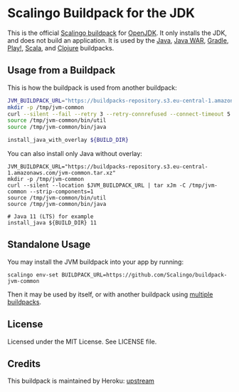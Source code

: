 # Scalingo Buildpack for the JDK

This is the official [Scalingo
buildpack](https://doc.scalingo.com/platform/deployment/buildpacks) for
[OpenJDK](http://openjdk.java.net/). It only installs the JDK, and does not
build an application. It is used by the
[Java](https://github.com/Scalingo/java-buildpack),
[Java WAR](https://github.com/Scalingo/java-war-buildpack),
[Gradle](https://github.com/Scalingo/gradle-buildpack),
[Play!](https://github.com/Scalingo/play-buildpack),
[Scala](https://github.com/Scalingo/scala-buildpack), and
[Clojure](https://github.com/Scalingo/clojure-buildpack) buildpacks.

## Usage from a Buildpack

This is how the buildpack is used from another buildpack:

```bash
JVM_BUILDPACK_URL="https://buildpacks-repository.s3.eu-central-1.amazonaws.com/jvm-common.tar.xz"
mkdir -p /tmp/jvm-common
curl --silent --fail --retry 3 --retry-connrefused --connect-timeout 5 --location $JVM_BUILDPACK_URL | tar xJm -C /tmp/jvm-common --strip-components=1
source /tmp/jvm-common/bin/util
source /tmp/jvm-common/bin/java

install_java_with_overlay ${BUILD_DIR}
```

You can also install only Java without overlay:
```shell
JVM_BUILDPACK_URL="https://buildpacks-repository.s3.eu-central-1.amazonaws.com/jvm-common.tar.xz"
mkdir -p /tmp/jvm-common
curl --silent --location $JVM_BUILDPACK_URL | tar xJm -C /tmp/jvm-common --strip-components=1
source /tmp/jvm-common/bin/util
source /tmp/jvm-common/bin/java

# Java 11 (LTS) for example
install_java ${BUILD_DIR} 11
```

## Standalone Usage

You may install the JVM buildpack into your app by running:

```shell
scalingo env-set BUILDPACK_URL=https://github.com/Scalingo/buildpack-jvm-common
```

Then it may be used by itself, or with another buildpack using [multiple
buildpacks](https://doc.scalingo.com/platform/deployment/buildpacks/multi#top-of-page).

## License

Licensed under the MIT License. See LICENSE file.

## Credits

This buildpack is maintained by Heroku: [upstream](https://github.com/heroku/heroku-buildpack-jvm-common)
